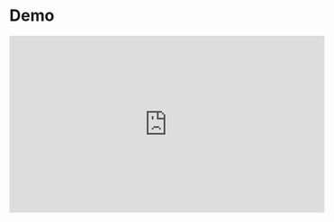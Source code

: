 # Demo

<iframe width="560" height="315" src="https://www.youtube.com/embed/TZTriqQm6nU" frameborder="0" allow="accelerometer; autoplay; encrypted-media; gyroscope; picture-in-picture" allowfullscreen></iframe>